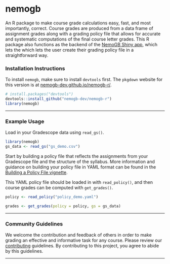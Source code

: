# nemogb

An R package to make course grade calculations easy, fast, and most importantly,
correct. Course grades are produced from a data frame of assignment grades along
with a grading policy file that allows for accurate and systematic computations
of the final course letter grades. This R package also functions as the backend of the
[NemoGB Shiny app](https://github.com/nemogb-dev/nemogb-app.git), which lets the
which lets the user create their grading policy file in a straightforward way.

### Installation Instructions

To install `nemogb`, make sure to install `devtools` first. The `pkgdown` website for this version is at [nemogb-dev.github.io/nemogb-r/](https://nemogb-dev.github.io/nemogb-r/).

``` r
# install.packages("devtools")
devtools::install_github("nemogb-dev/nemogb-r")
library(nemogb)
```

------------------------------------------------------------------------

### Example Usage

Load in your Gradescope data using `read_gs()`.
```r
library(nemogb)
gs_data <- read_gs("gs_demo.csv")
```

Start by building a policy file that reflects the assignments from your Gradescope file and the structure of the syllabus. 
More information and guidance on building your policy file in YAML format can be found in the [Building a Policy File vignette](https://nemogb-dev.github.io/nemogb-r/articles/policy-files.html).

This YAML policy file should be loaded in with `read_policy()`, and then course grades can be computed with `get_grades()`.
```r
policy <- read_policy("policy_demo.yaml")

grades <- get_grades(policy = policy, gs = gs_data)
```

------------------------------------------------------------------------

### Community Guidelines

We welcome the contribution and feedback of others in order to make grading an effective and informative task for any course. Please review our
[contributing](https://github.com/nemogb-dev/nemogb-r/blob/main/CONTRIBUTING.md) guidelines. By contributing to this project, you agree to abide by this guidelines.

------------------------------------------------------------------------

